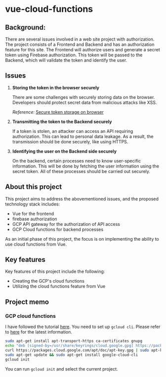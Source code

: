 # vue-cloud-functions

## Background:
There are several issues involved in a web site project with authorization.
The project consists of a Frontend and Backend and has an authorization feature for this site.
The Frontend will authorize users and generate a secret token using Firebase authorization.
This token will be passed to the Backend, which will validate the token and identify the user.

## Issues
1. **Storing the token in the browser securely**

   There are some challenges with securely storing data on the browser. 
   Developers should protect secret data from malicious attacks like XSS.

   *Reference:* [Secure token storage on browser](https://zenn.dev/peg/articles/e69de52ed12381)

2. **Transmitting the token to the Backend securely**

   If a token is stolen, an attacker can access an API requiring authorization. This can lead to personal data leakage. As a result, the transmission should be done securely, like using HTTPS.

3. **Identifying the user on the Backend side securely**

   On the backend, certain processes need to know user-specific information. This will be done by fetching the user information using the secret token. All of these processes should be carried out securely.


## About this project
This project aims to address the abovementioned issues, and the proposed technology stack includes:
- Vue for the frontend
- firebase authorization
- GCP API gateway for the authorization of API access
- GCP Cloud functions for backend processes

As an initial phase of this project, the focus is on implementing the ability to use cloud functions from Vue.

## Key features
Key features of this project include the following:
- Creating the GCP's cloud functions
- Utilizing the cloud functions feature from Vue


## Project memo
### GCP cloud functions
I have followed the tutorial [here](https://cloud.google.com/functions/docs/tutorials/http?hl=ja).
You need to set up `gcloud cli`. Please refer to [here](https://cloud.google.com/sdk/docs/install?hl=ja#deb) for the latest information.
```bash
sudo apt-get install apt-transport-https ca-certificates gnupg
echo "deb [signed-by=/usr/share/keyrings/cloud.google.gpg] https://packages.cloud.google.com/apt cloud-sdk main" | sudo tee -a /etc/apt/sources.list.d/google-cloud-sdk.list
curl https://packages.cloud.google.com/apt/doc/apt-key.gpg | sudo apt-key --keyring /usr/share/keyrings/cloud.google.gpg add -
sudo apt-get update && sudo apt-get install google-cloud-cli
gcloud init
```
You can run `gcloud init` and select the current project.





